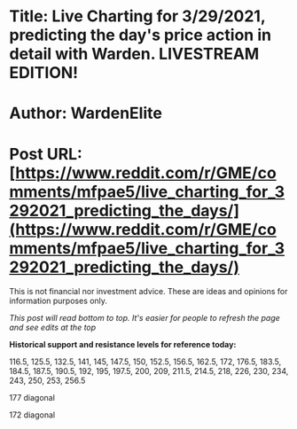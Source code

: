 # Title: Live Charting for 3/29/2021, predicting the day's price action in detail with Warden. LIVESTREAM EDITION!
# Author: WardenElite
# Post URL: [https://www.reddit.com/r/GME/comments/mfpae5/live_charting_for_3292021_predicting_the_days/](https://www.reddit.com/r/GME/comments/mfpae5/live_charting_for_3292021_predicting_the_days/)


This is not financial nor investment advice. These are ideas and opinions for information purposes only.

*This post will read bottom to top. It's easier for people to refresh the page and see edits at the top*

**Historical support and resistance levels for reference today:**

116.5, 125.5, 132.5, 141, 145, 147.5, 150, 152.5, 156.5, 162.5, 172, 176.5, 183.5, 184.5, 187.5, 190.5, 192, 195, 197.5, 200, 209, 211.5, 214.5, 218, 226, 230, 234, 243, 250, 253, 256.5

177 diagonal

172 diagonal

&#x200B;
